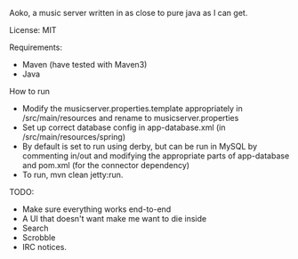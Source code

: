 Aoko, a music server written in as close to pure java as I can get.

License: MIT

Requirements:

 * Maven (have tested with Maven3)
 * Java

How to run

 * Modify the musicserver.properties.template appropriately in /src/main/resources and rename to musicserver.properties
 * Set up correct database config in app-database.xml (in /src/main/resources/spring)
 * By default is set to run using derby, but can be run in MySQL by commenting in/out and modifying the appropriate parts of app-database and pom.xml (for the connector dependency)
 * To run, mvn clean jetty:run.
	
TODO:

 * Make sure everything works end-to-end
 * A UI that doesn't want make me want to die inside
 * Search
 * Scrobble
 * IRC notices.